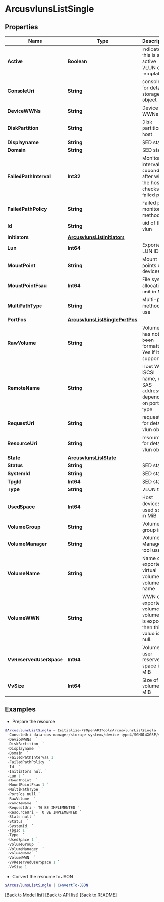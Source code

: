 # ArcusvlunsListSingle
## Properties

Name | Type | Description | Notes
------------ | ------------- | ------------- | -------------
**Active** | **Boolean** | Indicates if this is an active VLUN or a template | [optional] 
**ConsoleUri** | **String** | consoleUri for detailed storage object | [optional] 
**DeviceWWNs** | **String** | Device WWNs | [optional] 
**DiskPartition** | **String** | Disk partition of host | [optional] 
**Displayname** | **String** | SED state | [optional] 
**Domain** | **String** | SED state | [optional] 
**FailedPathInterval** | **Int32** | Monitoring interval in seconds after which the host checks for failed paths | [optional] 
**FailedPathPolicy** | **String** | Failed path monitoring method | [optional] 
**Id** | **String** | uid of the vlun | [optional] 
**Initiators** | [**ArcusvlunsListInitiators**](ArcusvlunsListInitiators.md) |  | [optional] 
**Lun** | **Int64** | Exported LUN ID | [optional] 
**MountPoint** | **String** | Mount points of devices | [optional] 
**MountPointFsau** | **Int64** | File system allocation unit in MiB | [optional] 
**MultiPathType** | **String** | Multi-path method in use | [optional] 
**PortPos** | [**ArcusvlunsListSinglePortPos**](ArcusvlunsListSinglePortPos.md) |  | [optional] 
**RawVolume** | **String** | Volume that has not been formatted. Yes if it supports | [optional] 
**RemoteName** | **String** | Host WWN, iSCSI name, or SAS address; depending on port type | [optional] 
**RequestUri** | **String** | requestUri for detailed vlun object | [optional] 
**ResourceUri** | **String** | resourceUri for detailed vlun object | [optional] 
**State** | [**ArcusvlunsListState**](ArcusvlunsListState.md) |  | [optional] 
**Status** | **String** | SED state | [optional] 
**SystemId** | **String** | SED state | [optional] 
**TpgId** | **Int64** | SED state | [optional] 
**Type** | **String** | VLUN type | [optional] 
**UsedSpace** | **Int64** | Host devices used space in MiB | [optional] 
**VolumeGroup** | **String** | Volume group info | [optional] 
**VolumeManager** | **String** | Volume Manager tool used | [optional] 
**VolumeName** | **String** | Name of exported virtual volume or volume set name | [optional] 
**VolumeWWN** | **String** | WWN of exported volume.If a volume set is exported, then this value is null. | [optional] 
**VvReservedUserSpace** | **Int64** | Volume user reserved space in MiB | [optional] 
**VvSize** | **Int64** | Size of volume in MiB | [optional] 

## Examples

- Prepare the resource
```powershell
$ArcusvlunsListSingle = Initialize-PSOpenAPIToolsArcusvlunsListSingle  -Active true `
 -ConsoleUri data-ops-manager/storage-systems/device-type4/SGH014XGSP/volumes/{volumeUid}/vluns/{uid} `
 -DeviceWWNs  `
 -DiskPartition  `
 -Displayname  `
 -Domain  `
 -FailedPathInterval 1 `
 -FailedPathPolicy  `
 -Id  `
 -Initiators null `
 -Lun 1 `
 -MountPoint  `
 -MountPointFsau 1 `
 -MultiPathType  `
 -PortPos null `
 -RawVolume  `
 -RemoteName  `
 -RequestUri - TO BE IMPLEMENTED `
 -ResourceUri - TO BE IMPLEMENTED `
 -State null `
 -Status  `
 -SystemId  `
 -TpgId 1 `
 -Type  `
 -UsedSpace 1 `
 -VolumeGroup  `
 -VolumeManager  `
 -VolumeName  `
 -VolumeWWN  `
 -VvReservedUserSpace 1 `
 -VvSize 1
```

- Convert the resource to JSON
```powershell
$ArcusvlunsListSingle | ConvertTo-JSON
```

[[Back to Model list]](../README.md#documentation-for-models) [[Back to API list]](../README.md#documentation-for-api-endpoints) [[Back to README]](../README.md)

